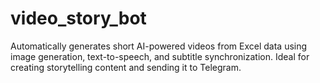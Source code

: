 # video_story_bot
Automatically generates short AI-powered videos from Excel data using image generation, text-to-speech, and subtitle synchronization. Ideal for creating storytelling content and sending it to Telegram.
